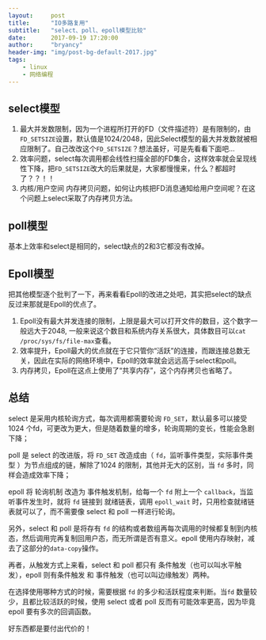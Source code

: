 ```yaml
---
layout:     post
title:      "IO多路复用"
subtitle:   "select、poll、epoll模型比较"
date:       2017-09-19 17:20:00
author:     "bryancy"
header-img: "img/post-bg-default-2017.jpg"
tags:
    - linux
    - 网络编程
---
```


## select模型
1. 最大并发数限制，因为一个进程所打开的FD（文件描述符）是有限制的，由`FD_SETSIZE`设置，默认值是1024/2048，因此Select模型的最大并发数就被相应限制了。自己改改这个`FD_SETSIZE`？想法虽好，可是先看看下面吧…
2. 效率问题，select每次调用都会线性扫描全部的FD集合，这样效率就会呈现线性下降，把`FD_SETSIZE`改大的后果就是，大家都慢慢来，什么？都超时了？？！！
3. 内核/用户空间 内存拷贝问题，如何让内核把FD消息通知给用户空间呢？在这个问题上select采取了内存拷贝方法。


## poll模型
基本上效率和select是相同的，select缺点的2和3它都没有改掉。


## Epoll模型
把其他模型逐个批判了一下，再来看看Epoll的改进之处吧，其实把select的缺点反过来那就是Epoll的优点了。
1. Epoll没有最大并发连接的限制，上限是最大可以打开文件的数目，这个数字一般远大于2048, 一般来说这个数目和系统内存关系很大，具体数目可以`cat /proc/sys/fs/file-max`查看。
2. 效率提升，Epoll最大的优点就在于它只管你“活跃”的连接，而跟连接总数无关，因此在实际的网络环境中，Epoll的效率就会远远高于select和poll。
3. 内存拷贝，Epoll在这点上使用了“共享内存”，这个内存拷贝也省略了。


## 总结
select 是采用内核轮询方式，每次调用都需要轮询 `FD_SET`，默认最多可以接受 1024 个fd，可更改为更大，但是随着数量的增多，轮询周期的变长，性能会急剧下降；

poll 是 select 的改进版，将 `FD_SET` 改造成由（ `fd`，监听事件类型，实际事件类型 ）为节点组成的链，解除了1024 的限制，其他并无大的区别，当 `fd` 多时，同样会造成效率下降；

epoll 将 轮询机制 改造为 事件触发机制，给每一个 `fd` 附上一个 `callback`，当监听事件发生时，就将 `fd` 链接到 就绪链表，调用 `epoll_wait` 时，只用检查就绪链表就可以了，而不需要像 select 和 poll 一样进行轮询。

另外，select 和 poll 是将存有 `fd` 的结构或者数组再每次调用的时候都复制到内核态，然后调用完再复制回用户态，而无所谓是否有意义。epoll 使用内存映射，减去了这部分的`data-copy`操作。

再者，从触发方式上来看，select 和 poll 都只有 条件触发（也可以叫水平触发），epoll 则有条件触发 和 事件触发（也可以叫边缘触发）两种。

在选择使用哪种方式的时候，需要根据 `fd` 的多少和活跃程度来判断。当`fd` 数量较少，且都比较活跃的时候，使用 select 或者 poll 反而有可能效率更高，因为毕竟 epoll 要有多次的回调函数。

好东西都是要付出代价的！
